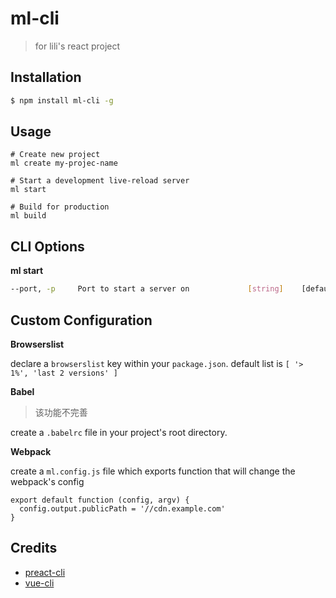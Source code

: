 ml-cli
=======
> for lili's react project

Installation
------------

```bash
$ npm install ml-cli -g
```

Usage
-----

```
# Create new project
ml create my-projec-name

# Start a development live-reload server
ml start

# Build for production
ml build
```

CLI Options
-----------

**ml start**

```bash
--port, -p     Port to start a server on             [string]    [default: "8080"]
```


Custom Configuration
--------------------

**Browserslist**

declare a `browserslist` key within your `package.json`. default list is `[ '> 1%', 'last 2 versions' ]`


**Babel**
> 该功能不完善

create a `.babelrc` file in your project's root directory.


**Webpack**

create a `ml.config.js` file which exports function that will change the webpack's config

```
export default function (config, argv) {
  config.output.publicPath = '//cdn.example.com'
}
```

Credits
-------

- [preact-cli](https://github.com/developit/preact-cli)
- [vue-cli](https://github.com/vuejs/vue-cli)
